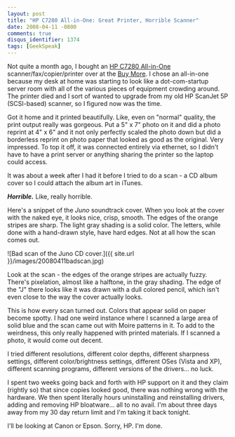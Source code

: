 ```yaml
---
layout: post
title: "HP C7280 All-in-One: Great Printer, Horrible Scanner"
date: 2008-04-11 -0800
comments: true
disqus_identifier: 1374
tags: [GeekSpeak]
---
```

Not quite a month ago, I bought an [HP C7280
All-in-One](http://www.amazon.com/gp/product/B000UY6M2G?ie=UTF8&tag=mhsvortex&linkCode=as2&camp=1789&creative=9325&creativeASIN=B000UY6M2G)
scanner/fax/copier/printer over at the [Buy
More](http://www.bestbuy.com). I chose an all-in-one because my desk at
home was starting to look like a dot-com-startup server room with all of
the various pieces of equipment crowding around. The printer died and I
sort of wanted to upgrade from my old HP ScanJet 5P (SCSI-based)
scanner, so I figured now was the time.

Got it home and it printed beautifully. Like, even on "normal" quality,
the print output really was gorgeous. Put a 5" x 7" photo on it and did
a photo reprint at 4" x 6" and it not only perfectly scaled the photo
down but did a borderless reprint on photo paper that looked as good as
the original. Very impressed. To top it off, it was connected entirely
via ethernet, so I didn't have to have a print server or anything
sharing the printer so the laptop could access.

It was about a week after I had it before I tried to do a scan - a CD
album cover so I could attach the album art in iTunes.

***Horrible.*** Like, really horrible.

Here's a snippet of the *Juno* soundtrack cover. When you look at the
cover with the naked eye, it looks nice, crisp, smooth. The edges of the
orange stripes are sharp. The light gray shading is a solid color. The
letters, while done with a hand-drawn style, have hard edges. Not at all
how the scan comes out.

![Bad scan of the Juno CD
cover.]({{ site.url }}/images/20080411badscan.jpg)

Look at the scan - the edges of the orange stripes are actually fuzzy.
There's pixelation, almost like a halftone, in the gray shading. The
edge of the "J" there looks like it was drawn with a dull colored
pencil, which isn't even close to the way the cover actually looks.

This is how every scan turned out. Colors that appear solid on paper
become spotty. I had one weird instance where I scanned a large area of
solid blue and the scan came out with Moire patterns in it. To add to
the weirdness, this only really happened with printed materials. If I
scanned a photo, it would come out decent.

I tried different resolutions, different color depths, different
sharpness settings, different color/brightness settings, different OSes
(Vista and XP), different scanning programs, different versions of the
drivers... no luck.

I spent two weeks going back and forth with HP support on it and they
claim (rightly so) that since copies looked good, there was nothing
wrong with the hardware. We then spent literally hours uninstalling and
reinstalling drivers, adding and removing HP bloatware... all to no
avail. I'm about three days away from my 30 day return limit and I'm
taking it back tonight.

I'll be looking at Canon or Epson. Sorry, HP. I'm done.

